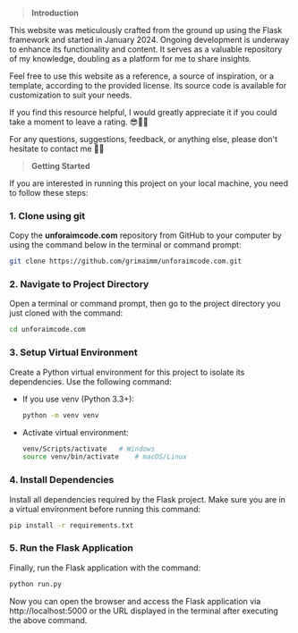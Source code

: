 <div class='space-y-4'>
  <blockquote>
    <strong>Introduction</strong>
  </blockquote>
  <p>
    This website was meticulously crafted from the ground up using the Flask
    framework and started in January 2024. Ongoing development is underway to
    enhance its functionality and content. It serves as a valuable repository of
    my knowledge, doubling as a platform for me to share insights.
  </p>
  <p>
    Feel free to use this website as a reference, a source of inspiration, or a
    template, according to the provided license. Its source code is available
    for customization to suit your needs.
  </p>
  <p>
    If you find this resource helpful, I would greatly appreciate it if you
    could take a moment to leave a rating. 😎👍🏻
  </p>
  <p>
    For any questions, suggestions, feedback, or anything else, please don't
    hesitate to contact me 🧑‍💻
  </p>
</div>

<div class='space-y-4'>
  <blockquote>
    <strong>Getting Started</strong>
  </blockquote>
  <p>
    If you are interested in running this project on your local machine, you
    need to follow these steps:
  </p>
</div>

<div class='space-y-4'>
  <h3 class='text-[18px] font-medium leading-snug dark:text-neutral-300'>
    <strong>1. Clone using git</strong>
  </h3>
  <p>
    Copy the <strong>unforaimcode.com</strong> repository from GitHub to your
    computer by using the command below in the terminal or command prompt:
  </p>

```bash
git clone https://github.com/grimaimm/unforaimcode.com.git
```

</div>

<div class='space-y-3'>
  <h3 class='text-[18px] font-medium leading-snug dark:text-neutral-300'>
    <strong>2. Navigate to Project Directory</strong>
  </h3>
  <p>
    Open a terminal or command prompt, then go to the project directory you just cloned with the command:
  </p>

```bash
cd unforaimcode.com
```

</div>

<div class='space-y-3'>
  <h3 class='text-[18px] font-medium leading-snug dark:text-neutral-300'>
    <strong>3. Setup Virtual Environment</strong>
  </h3>
  <p>
    Create a Python virtual environment for this project to isolate its dependencies. Use the following command:
  </p>
  <ul className="list-disc space-y-3 pb-2 pl-10 mt-1">
  <li>
    <p className="font-medium">If you use venv (Python 3.3+):</p>

```bash
python -m venv venv
```

  </li>
  <li>
    <p className="font-medium">Activate virtual environment:</p>

```bash
venv/Scripts/activate   # Windows
source venv/bin/activate    # macOS/Linux
```

  </li>
  </ul>
</div>

<div class='space-y-3'>
  <h3 class='text-[18px] font-medium leading-snug dark:text-neutral-300'>
    <strong>4. Install Dependencies</strong>
  </h3>
  <p>
    Install all dependencies required by the Flask project. Make sure you are in a virtual environment before running this command:
  </p>

```bash
pip install -r requirements.txt
```

</div>

<div class='space-y-3'>
  <h3 class='text-[18px] font-medium leading-snug dark:text-neutral-300'>
    <strong>5. Run the Flask Application</strong>
  </h3>
  <p>
    Finally, run the Flask application with the command:
  </p>

```bash
python run.py
```

<p>
  Now you can open the browser and access the Flask application via
  <a>http://localhost:5000</a> or the URL displayed in the terminal after
  executing the above command.
</p>

</div>